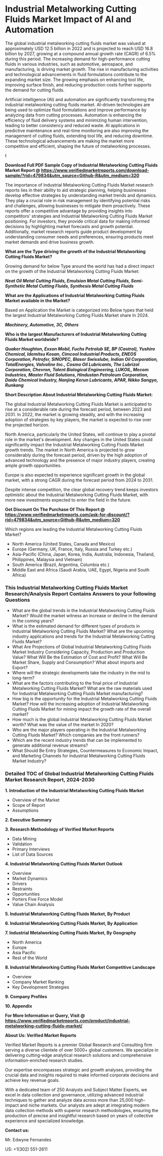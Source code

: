 <meta name="title" content="Global Industrial Metalworking Cutting Fluids Market Impact of AI and Automation"><meta name="description" content="The global industrial metalworking cutting fluids market was valued at approximately USD 12.5 billion in 2022 and is projected to reach USD 16.8 billion by 2027, growi"><meta name="title" content="Industrial Metalworking Cutting Fluids Market Size, Share, Scope, Trends, Growth, Opportunities, Analysis, Forecast"><h1>Industrial Metalworking Cutting Fluids Market Impact of AI and Automation</h1><p>The global industrial metalworking cutting fluids market was valued at approximately USD 12.5 billion in 2022 and is projected to reach USD 16.8 billion by 2027, growing at a compound annual growth rate (CAGR) of 6.5% during this period. The increasing demand for high-performance cutting fluids in various industries, such as automotive, aerospace, and manufacturing, is driving market growth. The rise in manufacturing activities and technological advancements in fluid formulations contribute to the expanding market size. The growing emphasis on enhancing tool life, improving surface finish, and reducing production costs further supports the demand for cutting fluids.</p><p>Artificial intelligence (AI) and automation are significantly transforming the industrial metalworking cutting fluids market. AI-driven technologies are being used to optimize fluid formulations and improve performance by analyzing data from cutting processes. Automation is enhancing the efficiency of fluid delivery systems and minimizing human intervention, leading to better consistency and reduced waste. AI applications in predictive maintenance and real-time monitoring are also improving the management of cutting fluids, extending tool life, and reducing downtime. These technological advancements are making the market more competitive and efficient, shaping the future of metalworking processes.</p>t</p><p id="" class=""><strong>Download Full PDF Sample Copy of Industrial Metalworking Cutting Fluids Market Report @ <a href="https://www.verifiedmarketreports.com/download-sample/?rid=479834&utm_source=Github-R&utm_medium=320" target="_blank">https://www.verifiedmarketreports.com/download-sample/?rid=479834&utm_source=Github-R&utm_medium=320</a></strong></p><p>The importance of&nbsp;Industrial Metalworking Cutting Fluids Market research reports lies in their ability to aid strategic planning, helping businesses develop effective strategies by understanding market trends and dynamics. They play a crucial role in risk management by identifying potential risks and challenges, allowing businesses to mitigate them proactively. These reports offer a competitive advantage by providing insights into competitors' strategies and Industrial Metalworking Cutting Fluids Market positioning. For investors, they provide critical data for making informed decisions by highlighting market forecasts and growth potential. Additionally, market research reports guide product development by understanding consumer needs and preferences, ensuring products meet market demands and drive business growth.</p><p><strong>What are the&nbsp;Type driving the growth of the Industrial Metalworking Cutting Fluids Market?</strong></p><p id="" class="">Growing demand for below Type around the world has had a direct impact on the growth of the Industrial Metalworking Cutting Fluids Market:</p><em><strong>Neat Oil Metal Cutting Fluids, Emulsion Metal Cutting Fluids, Semi-Synthetic Metal Cutting Fluids, Synthesis Metal Cutting Fluids</strong></em></p><strong>What are the&nbsp;Applications&nbsp;of Industrial Metalworking Cutting Fluids Market available in the Market?</strong></p><p id="" class="">Based on Application the Market is categorized into Below types that held the largest Industrial Metalworking Cutting Fluids Market share In 2024.</p><em><strong>Machinery, Automotive, 3C, Others</strong></em></p><strong>Who is the largest Manufacturers of Industrial Metalworking Cutting Fluids Market worldwide?</strong></p><p><em><strong>Quaker Houghton, Exxon Mobil, Fuchs Petrolub SE, BP (Castrol), Yushiro Chemical, Idemitsu Kosan, Cimcool Industrial Products, ENEOS Corporation, Petrofer, SINOPEC, Blaser Swisslube, Indian Oil Corporation, TotalEnergies, Valvoline Inc., Cosmo Oil Lubricants, The Lubrizol Corporation, Chevron, Talent Biological Engineering, LUKOIL, Mecom Industries, Master Fluid Solutions, Hindustan Petroleum Corporation, Daido Chemical Industry, Nanjing Kerun Lubricants, APAR, Nikko Sangyo, Runkang</strong></em></p><p id="" class=""><strong>Short Description About Industrial Metalworking Cutting Fluids Market:</strong></p><p>The global Industrial Metalworking Cutting Fluids Market is anticipated to rise at a considerable rate during the forecast period, between 2023 and 2031. In 2022, the market is growing steadily, and with the increasing adoption of strategies by key players, the market is expected to rise over the projected horizon.</p><p>North America, particularly the United States, will continue to play a pivotal role in the market's development. Any changes in the United States could significantly impact the Industrial Metalworking Cutting Fluids Market growth trends. The market in North America is projected to grow considerably during the forecast period, driven by the high adoption of advanced technology and the presence of major industry players, creating ample growth opportunities.</p><p>Europe is also expected to experience significant growth in the global market, with a strong CAGR during the forecast period from 2024 to 2031.</p><p>Despite intense competition, the clear global recovery trend keeps investors optimistic about the Industrial Metalworking Cutting Fluids Market, with more new investments expected to enter the field in the future.</p><p id="" class=""><strong>Get Discount On The Purchase Of This Report @ <a href="https://www.verifiedmarketreports.com/ask-for-discount/?rid=479834&utm_source=Github-R&utm_medium=320" target="_blank">https://www.verifiedmarketreports.com/ask-for-discount/?rid=479834&utm_source=Github-R&utm_medium=320</a></strong></p>Which regions are leading the Industrial Metalworking Cutting Fluids Market?</p><ul><li>North America (United States, Canada and Mexico)</li><li>Europe (Germany, UK, France, Italy, Russia and Turkey etc.)</li><li>Asia-Pacific (China, Japan, Korea, India, Australia, Indonesia, Thailand, Philippines, Malaysia and Vietnam)</li><li>South America (Brazil, Argentina, Columbia etc.)</li><li>Middle East and Africa (Saudi Arabia, UAE, Egypt, Nigeria and South Africa)</li></ul><h3 id="" class="">This Industrial Metalworking Cutting Fluids Market Research/Analysis Report Contains Answers to your following Questions</h3><ul><li>What are the global trends in the Industrial Metalworking Cutting Fluids Market? Would the market witness an increase or decline in the demand in the coming years?</li><li>What is the estimated demand for different types of products in Industrial Metalworking Cutting Fluids Market? What are the upcoming industry applications and trends for the Industrial Metalworking Cutting Fluids Market?</li><li>What Are Projections of Global Industrial Metalworking Cutting Fluids Market Industry Considering Capacity, Production and Production Value? What Will Be the Estimation of Cost and Profit? What Will Be Market Share, Supply and Consumption? What about imports and Export?</li><li>Where will the strategic developments take the industry in the mid to long-term?</li><li>What are the factors contributing to the final price of Industrial Metalworking Cutting Fluids Market? What are the raw materials used for Industrial Metalworking Cutting Fluids Market manufacturing?</li><li>How big is the opportunity for the Industrial Metalworking Cutting Fluids Market? How will the increasing adoption of Industrial Metalworking Cutting Fluids Market for mining impact the growth rate of the overall market?</li><li>How much is the global Industrial Metalworking Cutting Fluids Market worth? What was the value of the market In 2020?</li><li>Who are the major players operating in the Industrial Metalworking Cutting Fluids Market? Which companies are the front runners?</li><li>Which are the recent industry trends that can be implemented to generate additional revenue streams?</li><li>What Should Be Entry Strategies, Countermeasures to Economic Impact, and Marketing Channels for Industrial Metalworking Cutting Fluids Market Industry?</li></ul><h3 id="" class="">Detailed TOC of Global Industrial Metalworking Cutting Fluids Market Research Report, 2024-2030</h3><p id="" class=""><strong>1. Introduction of the Industrial Metalworking Cutting Fluids Market</strong></p><ul><li>Overview of the Market</li><li>Scope of Report</li><li>Assumptions</li></ul><p id="" class=""><strong>2. Executive Summary</strong></p><p id="" class=""><strong>3. Research Methodology of Verified Market Reports</strong></p><ul><li>Data Mining</li><li>Validation</li><li>Primary Interviews</li><li>List of Data Sources</li></ul><p id="" class=""><strong>4. Industrial Metalworking Cutting Fluids Market Outlook</strong></p><ul><li>Overview</li><li>Market Dynamics</li><li>Drivers</li><li>Restraints</li><li>Opportunities</li><li>Porters Five Force Model</li><li>Value Chain Analysis</li></ul><p id="" class=""><strong>5. Industrial Metalworking Cutting Fluids Market, By Product</strong></p><p id="" class=""><strong>6. Industrial Metalworking Cutting Fluids Market, By Application</strong></p><p id="" class=""><strong>7. Industrial Metalworking Cutting Fluids Market, By Geography</strong></p><ul><li>North America</li><li>Europe</li><li>Asia Pacific</li><li>Rest of the World</li></ul><p id="" class=""><strong>8. Industrial Metalworking Cutting Fluids Market Competitive Landscape</strong></p><ul><li>Overview</li><li>Company Market Ranking</li><li>Key Development Strategies</li></ul><p id="" class=""><strong>9. Company Profiles</strong></p><p id="" class=""><strong>10. Appendix</strong></p><p id="" class=""><strong>For More Information or Query, Visit @ <a href="https://www.verifiedmarketreports.com/product/industrial-metalworking-cutting-fluids-market/" target="_blank">https://www.verifiedmarketreports.com/product/industrial-metalworking-cutting-fluids-market/</a></strong></p><p id="" class=""><strong>About Us: Verified Market Reports</strong></p><p id="" class="">Verified Market Reports is a premier Global Research and Consulting firm serving a diverse clientele of over 5000+ global customers. We specialize in delivering cutting-edge analytical research solutions and comprehensive information-enriched research studies.</p><p id="" class="">Our expertise encompasses strategic and growth analyses, providing the crucial data and insights required to make informed corporate decisions and achieve key revenue goals.</p><p id="" class="">With a dedicated team of 250 Analysts and Subject Matter Experts, we excel in data collection and governance, utilizing advanced industrial techniques to gather and analyze data across more than 25,000 high-impact and niche markets. Our analysts are adept at integrating modern data collection methods with superior research methodologies, ensuring the production of precise and insightful research based on years of collective experience and specialized knowledge.</p><p id="" class=""><strong>Contact us:</strong></p><p id="" class="">Mr. Edwyne Fernandes</p><p id="" class="">US: +1(302) 551-2611</p>